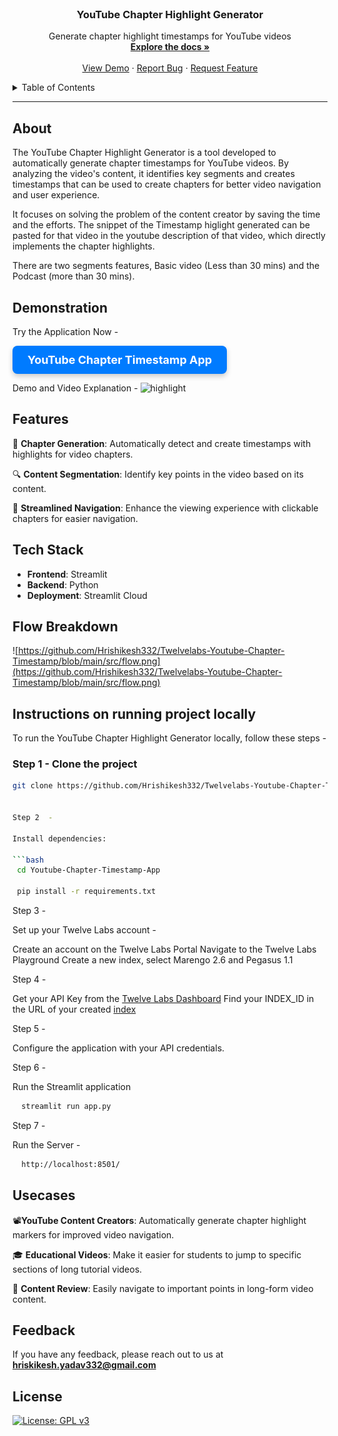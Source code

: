 <br />
<div align="center">
  <h3 align="center">YouTube Chapter Highlight Generator</h3>
  <p align="center">
    Generate chapter highlight timestamps for YouTube videos
    <br />
    <a href="https://github.com/Hrishikesh332/Twelvelabs-Youtube-Chapter-Timestamp"><strong>Explore the docs »</strong></a>
    <br />
    <br />
    <a href="https://twelvelabs-highlight-generator.streamlit.app/">View Demo</a>
    ·
    <a href="https://github.com/Hrishikesh332/Twelvelabs-Youtube-Chapter-Timestamp/issues">Report Bug</a>
    ·
    <a href="https://github.com/Hrishikesh332/Twelvelabs-Youtube-Chapter-Timestamp/issues">Request Feature</a>
  </p>
</div>

<details>
  <summary>Table of Contents</summary>
  <ol>
    <li><a href="#about">About</a></li>
    <li><a href="#features">Features</a></li>
    <li><a href="#tech-stack">Tech Stack</a></li>
    <li><a href="#instructions-on-running-project-locally">Instructions on running project locally</a></li>
    <li><a href="#usecases">Usecases</a></li>
    <li><a href="#feedback">Feedback</a></li>
  </ol>
</details>

------

## About

The YouTube Chapter Highlight Generator is a tool developed to automatically generate chapter timestamps for YouTube videos. By analyzing the video's content, it identifies key segments and creates timestamps that can be used to create chapters for better video navigation and user experience.

It focuses on solving the problem of the content creator by saving the time and the efforts. The snippet of the Timestamp higlight generated can be pasted for that video in the youtube description of that video, which directly implements the chapter highlights.

There are two segments features, Basic video (Less than 30 mins) and the Podcast (more than 30 mins). 

## Demonstration

Try the Application Now -

<a href="https://twelvelabs-highlight-generator.streamlit.app/" target="_blank" style="
    display: inline-block;
    padding: 12px 24px;
    font-size: 18px;
    font-weight: bold;
    color: #ffffff;
    background-color: #007bff;
    border: none;
    border-radius: 8px;
    text-align: center;
    text-decoration: none;
    box-shadow: 0 4px 8px rgba(0,0,0,0.2);
    transition: background-color 0.3s, box-shadow 0.3s;
">
    YouTube Chapter Timestamp App
</a>


Demo and Video Explanation -
![highlight](https://youtu.be/z-_PJqjTZmM)

## Features

🎯 **Chapter Generation**: Automatically detect and create timestamps with highlights for video chapters.

🔍 **Content Segmentation**: Identify key points in the video based on its content.

🚀 **Streamlined Navigation**: Enhance the viewing experience with clickable chapters for easier navigation.

## Tech Stack

- **Frontend**: Streamlit
- **Backend**: Python
- **Deployment**: Streamlit Cloud


## Flow Breakdown

![https://github.com/Hrishikesh332/Twelvelabs-Youtube-Chapter-Timestamp/blob/main/src/flow.png](https://github.com/Hrishikesh332/Twelvelabs-Youtube-Chapter-Timestamp/blob/main/src/flow.png)

## Instructions on running project locally

To run the YouTube Chapter Highlight Generator locally, follow these steps -

### Step 1 - Clone the project

```bash
git clone https://github.com/Hrishikesh332/Twelvelabs-Youtube-Chapter-Timestamp.git


Step 2  -

Install dependencies:

```bash
 cd Youtube-Chapter-Timestamp-App
 
 pip install -r requirements.txt
```

Step 3 - 

Set up your Twelve Labs account -

Create an account on the Twelve Labs Portal
Navigate to the Twelve Labs Playground
Create a new index, select Marengo 2.6 and Pegasus 1.1


Step 4 -

Get your API Key from the [Twelve Labs Dashboard](https://playground.twelvelabs.io/dashboard/api-key)
Find your INDEX_ID in the URL of your created [index](https://playground.twelvelabs.io/indexes/{index_id})

Step 5 -

Configure the application with your API credentials.

Step 6 -

Run the Streamlit application

```bash
  streamlit run app.py
```

Step 7 - 

Run the Server -

```bash
  http://localhost:8501/
```

## Usecases

📽️**YouTube Content Creators**: Automatically generate chapter highlight markers for improved video navigation.

🎓 **Educational Videos**: Make it easier for students to jump to specific sections of long tutorial videos.

🎥 **Content Review**: Easily navigate to important points in long-form video content.

## Feedback

If you have any feedback, please reach out to us at **hriskikesh.yadav332@gmail.com**


## License

[![License: GPL v3](https://img.shields.io/badge/License-GPLv3-blue.svg)](https://www.gnu.org/licenses/gpl-3.0)


